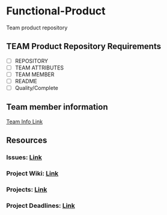 # Functional-Product
Team product repository

## TEAM Product Repository Requirements
- [ ] REPOSITORY
- [ ] TEAM ATTRIBUTES
- [ ] TEAM MEMBER
- [ ] README
- [ ] Quality/Complete

## Team member information
[Team Info Link](https://github.com/JustinK72/Functional-Product/blob/main/TeamInfo.MD)

## Resources
### Issues: [Link](https://github.com/JustinK72/Functional-Product/issues)
### Project Wiki: [Link](https://github.com/JustinK72/Functional-Product/wiki)
### Projects: [Link](https://github.com/JustinK72/Functional-Product/projects)
### Project Deadlines: [Link](https://github.com/JustinK72/Functional-Product/projects/1)


